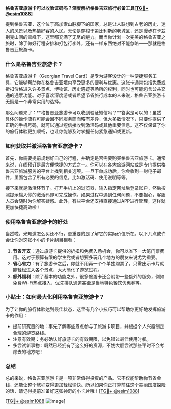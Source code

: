 **格鲁吉亚旅游卡可以收验证码吗？深度解析格鲁吉亚旅行必备工具[[TG💪+ @esim1088](https://t.me/s/esim1088)]**

提到格鲁吉亚，这个位于高加索山脉脚下的国家，总是让人联想到古老的历史、迷人的风景以及热情好客的人民。无论是穿梭于第比利斯的老城区，还是漫步在卡兹别克山间的雪峰下，这里都充满了无尽的魅力。而当你计划一次完美的格鲁吉亚之旅时，除了做好行程安排和打包行李外，还有一样东西绝对不能忽略——那就是格鲁吉亚旅游卡。

### 什么是格鲁吉亚旅游卡？

格鲁吉亚旅游卡（Georgian Travel Card）是专为游客设计的一种便捷服务工具，它能够帮助你在格鲁吉亚境内享受更多的便利与优惠。这张卡通常包括免费或折扣价格进入许多景点、博物馆、历史遗迹等场所的权利，同时也可能包含公共交通的通票功能。对于喜欢深度游或者希望节省旅行成本的人来说，格鲁吉亚旅游卡无疑是一个非常实用的选择。

那么问题来了：**格鲁吉亚旅游卡可以收到验证短信吗？**答案是可以的！虽然具体的操作流程可能会因不同服务商而略有差异，但大多数情况下，只要你提供了正确的手机号码，就可以通过短信接收到激活码或其他重要信息。这不仅保证了你的旅行体验更加顺畅，也让你能够及时掌握任何紧急通知或更新。

### 如何获取并激活格鲁吉亚旅游卡？

首先，你需要提前规划好自己的行程，并确定是否需要购买格鲁吉亚旅游卡。通常来说，在线预订是最方便快捷的方式之一。你可以在各大旅游网站或是专门提供格鲁吉亚旅游服务的平台上找到相关选项。一旦下单成功后，你会收到一封电子邮件，里面包含了所有必要的信息，比如激活码、使用说明等等。

接下来就是激活环节了。打开手机上的浏览器，输入指定网址后登录账户，然后按照提示输入你的激活码即可完成操作。如果过程中遇到任何问题，不要担心，客服人员会随时为你解答疑惑。此外，有些平台还支持直接通过APP进行管理，这样就更加快捷高效啦！

### 使用格鲁吉亚旅游卡的好处

当然啦，光知道怎么买还不行，更重要的是了解它的实际价值所在。以下几点或许会让你对这张小小的卡片刮目相看：

1. **节省开支**：通过旅游卡提供的折扣和免费入场机会，你可以省下一大笔门票费用。这对于预算有限的学生党或者想要多玩几个地方的朋友来说尤为重要。
2. **省心省力**：有了旅游卡之后，你就不用再一个个单独购票了，只需出示卡片就能轻松进入各个景点，大大简化了游览过程。
3. **额外福利**：除了基本的功能之外，很多旅游卡还会附带一些额外的服务，例如免费Wi-Fi热点接入、优先排队通道甚至是当地特色餐饮优惠券等。

### 小贴士：如何最大化利用格鲁吉亚旅游卡？

为了让你的旅行体验达到最佳状态，这里有几个小技巧可以帮助你更好地发挥旅游卡的作用：

- 提前研究目的地：事先了解哪些景点参与了旅游卡项目，并根据个人兴趣制定合理的游览路线。
- 注意有效期：务必确认好旅游卡的有效期限，以免错过最佳使用时机。
- 多尝试新事物：既然已经拥有了这么好的资源，不妨大胆尝试那些平时不会考虑去的地方吧！

### 总结

总的来说，格鲁吉亚旅游卡是一项非常值得投资的产品。它不仅能帮助你节省金钱，还能让整个旅程变得更加轻松愉快。所以如果你正打算前往这个美丽国度探险的话，请记得提前准备好这张神奇的小卡片哦！[[TG💪+ @esim1088](https://t.me/s/esim1088)] 

[[TG💪+ @esim1088](https://t.me/s/esim1088) ![Image](https://i.postimg.cc/4NQfJmqS/Snipaste-2025-05-13-00-14-12.png)]